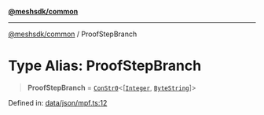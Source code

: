 [**@meshsdk/common**](../README.md)

***

[@meshsdk/common](../globals.md) / ProofStepBranch

# Type Alias: ProofStepBranch

> **ProofStepBranch** = [`ConStr0`](ConStr0.md)\<\[[`Integer`](Integer.md), [`ByteString`](ByteString.md)\]\>

Defined in: [data/json/mpf.ts:12](https://github.com/MeshJS/mesh/blob/1abde1553cbd7cf2cf4e40197fc0de9e4a7d0f49/packages/mesh-common/src/data/json/mpf.ts#L12)
